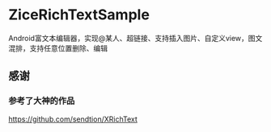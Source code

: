 # ZiceRichTextSample
Android富文本编辑器，实现@某人、超链接、支持插入图片、自定义view，图文混排，支持任意位置删除、编辑
## 
## 感谢
### 参考了大神的作品
https://github.com/sendtion/XRichText
